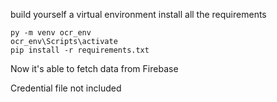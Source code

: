 build yourself a virtual environment install all the requirements

    py -m venv ocr_env
    ocr_env\Scripts\activate
    pip install -r requirements.txt

Now it's able to fetch data from Firebase

Credential file not included
